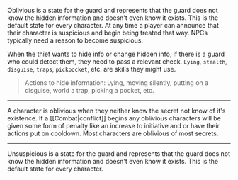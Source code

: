 Oblivious is a state for the guard and represents that the guard does not know the hidden information and doesn't even know it exists. This is the default state for every character. At any time a player can announce that their character is suspicious and begin being treated that way. NPCs typically need a reason to become suspicious.

When the thief wants to hide info or change hidden info, if there is a guard who could detect them, they need to pass a relevant check. `Lying`, `stealth`, `disguise`, `traps`, `pickpocket`, etc. are skills they might use.

> Actions to hide information: Lying, moving silently, putting on a disguise, world a trap, picking a pocket, etc.

---

A character is oblivious when they neither know the secret not know of it's existence. If a [[Combat|conflict]] begins any oblivious characters will be given some form of penalty like an increase to initiative and or have their actions put on cooldown. Most characters are oblivious of most secrets.

---

Unsuspicious is a state for the guard and represents that the guard does not know the hidden information and doesn't even know it exists. This is the default state for every character.